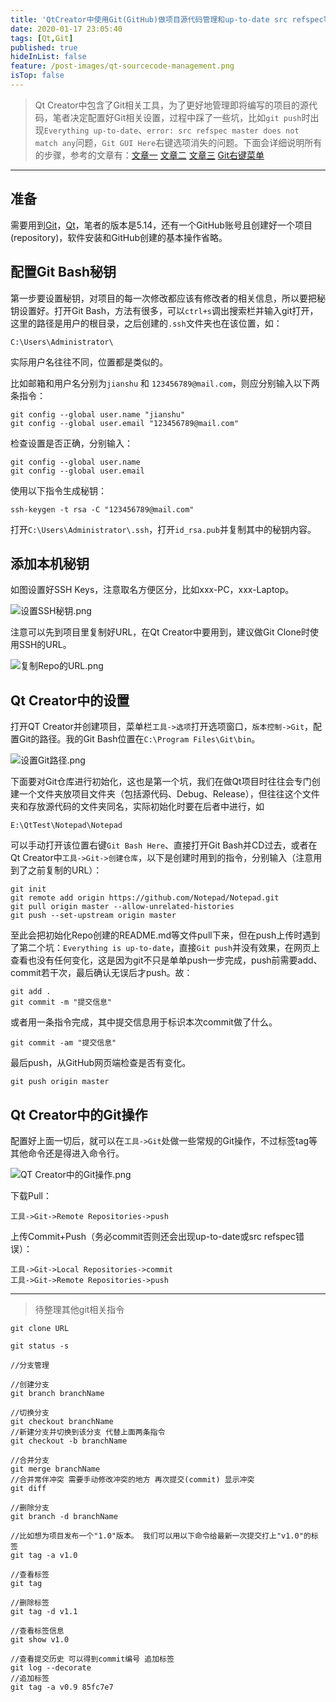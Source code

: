 ```yaml
---
title: 'QtCreator中使用Git(GitHub)做项目源代码管理和up-to-date src refspec等问题踩坑'
date: 2020-01-17 23:05:40
tags: [Qt,Git]
published: true
hideInList: false
feature: /post-images/qt-sourcecode-management.png
isTop: false
---
```

> Qt Creator中包含了Git相关工具，为了更好地管理即将编写的项目的源代码，笔者决定配置好Git相关设置，过程中踩了一些坑，比如`git push`时出现`Everything up-to-date`、`error: src refspec master does not match any`问题，`Git GUI Here`右键选项消失的问题。下面会详细说明所有的步骤，参考的文章有：[文章一](https://blog.csdn.net/qq21497936/article/details/80174554) [文章二](https://blog.csdn.net/yanguo110/article/details/80731774) [文章三](https://blog.csdn.net/xl_lx/article/details/80676208) [Git右键菜单](https://blog.csdn.net/weixin_39251617/article/details/79055820)

-- --

## 准备

需要用到[Git]([https://git-scm.com/downloads](https://git-scm.com/downloads)
)，[Qt]([http://download.qt.io/archive/qt/](http://download.qt.io/archive/qt/)
)，笔者的版本是5.14，还有一个GitHub账号且创建好一个项目(repository)，软件安装和GitHub创建的基本操作省略。

## 配置Git Bash秘钥

第一步要设置秘钥，对项目的每一次修改都应该有修改者的相关信息，所以要把秘钥设置好。打开Git Bash，方法有很多，可以`ctrl+s`调出搜索栏并输入git打开，这里的路径是用户的根目录，之后创建的`.ssh`文件夹也在该位置，如：

```
C:\Users\Administrator\
```

实际用户名往往不同，位置都是类似的。

比如邮箱和用户名分别为`jianshu` 和 `123456789@mail.com`，则应分别输入以下两条指令：

```
git config --global user.name "jianshu"
git config --global user.email "123456789@mail.com"
```

检查设置是否正确，分别输入：

```
git config --global user.name
git config --global user.email
```

使用以下指令生成秘钥：

```
ssh-keygen -t rsa -C "123456789@mail.com"
```

打开`C:\Users\Administrator\.ssh`，打开`id_rsa.pub`并复制其中的秘钥内容。

## 添加本机秘钥

如图设置好SSH Keys，注意取名方便区分，比如xxx-PC，xxx-Laptop。

![设置SSH秘钥.png](https://gitee.com/Purple-CSGO/Purp1e-Image-Hosting/raw/master/20200329230741.png)

注意可以先到项目里复制好URL，在Qt Creator中要用到，建议做Git Clone时使用SSH的URL。

![复制Repo的URL.png](https://gitee.com/Purple-CSGO/Purp1e-Image-Hosting/raw/master/20200329230813.png)

## Qt Creator中的设置

打开QT Creator并创建项目，菜单栏`工具->选项`打开选项窗口，`版本控制->Git`，配置Git的路径。我的Git Bash位置在`C:\Program Files\Git\bin`。

![设置Git路径.png](https://gitee.com/Purple-CSGO/Purp1e-Image-Hosting/raw/master/20200329230828.png)

下面要对Git仓库进行初始化，这也是第一个坑，我们在做Qt项目时往往会专门创建一个文件夹放项目文件夹（包括源代码、Debug、Release），但往往这个文件夹和存放源代码的文件夹同名，实际初始化时要在后者中进行，如

```
E:\QtTest\Notepad\Notepad
```

可以手动打开该位置右键`Git Bash Here`、直接打开Git Bash并CD过去，或者在Qt Creator中`工具->Git->创建仓库`，以下是创建时用到的指令，分别输入（注意用到了之前复制的URL）：

```
git init
git remote add origin https://github.com/Notepad/Notepad.git
git pull origin master --allow-unrelated-histories
git push --set-upstream origin master
```

至此会把初始化Repo创建的README.md等文件pull下来，但在push上传时遇到了第二个坑：`Everything is up-to-date`，直接`Git push`并没有效果，在网页上查看也没有任何变化，这是因为git不只是单单push一步完成，push前需要add、commit若干次，最后确认无误后才push。故：

```
git add .
git commit -m "提交信息"
```

或者用一条指令完成，其中提交信息用于标识本次commit做了什么。

```
git commit -am "提交信息"
```

最后push，从GitHub网页端检查是否有变化。

```
git push origin master
```

## Qt Creator中的Git操作

配置好上面一切后，就可以在`工具->Git`处做一些常规的Git操作，不过标签tag等其他命令还是得进入命令行。

![QT Creator中的Git操作.png](https://gitee.com/Purple-CSGO/Purp1e-Image-Hosting/raw/master/20200329230855.png)

下载Pull：

```
工具->Git->Remote Repositories->push
```

上传Commit+Push（务必commit否则还会出现up-to-date或src refspec错误）：

```
工具->Git->Local Repositories->commit
工具->Git->Remote Repositories->push
```

-- --

> 待整理其他git相关指令

```
git clone URL

git status -s

//分支管理

//创建分支
git branch branchName

//切换分支
git checkout branchName
//新建分支并切换到该分支 代替上面两条指令
git checkout -b branchName

//合并分支
git merge branchName
//合并常伴冲突 需要手动修改冲突的地方 再次提交(commit) 显示冲突
git diff

//删除分支
git branch -d branchName

//比如想为项目发布一个"1.0"版本。 我们可以用以下命令给最新一次提交打上"v1.0"的标签
git tag -a v1.0

//查看标签
git tag

//删除标签
git tag -d v1.1

//查看标签信息
git show v1.0

//查看提交历史 可以得到commit编号 追加标签
git log --decorate
//追加标签
git tag -a v0.9 85fc7e7

```